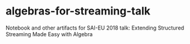 # algebras-for-streaming-talk
Notebook and other artifacts for SAI-EU 2018 talk: Extending Structured Streaming Made Easy with Algebra
